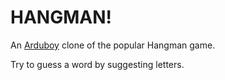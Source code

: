 # HANGMAN!

An [Arduboy](https://www.arduboy.com) clone of the popular Hangman game.

Try to guess a word by suggesting letters.
